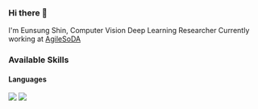 ### Hi there 👋
I'm Eunsung Shin,
Computer Vision Deep Learning Researcher
Currently working at [AgileSoDA](https://agilesoda.ai)

### Available Skills 

#### Languages
<div>
<img src="https://img.shields.io/badge/Python-3776AB?style=flat-square&logo=Python&logoColr=white"/>
<img src="https://img.shields.io/badge/Java-007396?style=flat-square&logo=java&logoColor=white"/>
</div>



<!--
**watanka/watanka** is a ✨ _special_ ✨ repository because its `README.md` (this file) appears on your GitHub profile.

Here are some ideas to get you started:

- 🔭 I’m currently working on ...
- 🌱 I’m currently learning ...
- 👯 I’m looking to collaborate on ...
- 🤔 I’m looking for help with ...
- 💬 Ask me about ...
- 📫 How to reach me: ...
- 😄 Pronouns: ...
- ⚡ Fun fact: ...
-->
